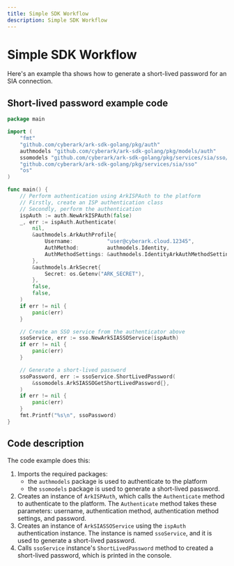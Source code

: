 ```yaml
---
title: Simple SDK Workflow
description: Simple SDK Workflow
---
```


# Simple SDK Workflow
Here's an example tha shows how to generate a short-lived password for an SIA connection.

## Short-lived password example code
```go
package main

import (
	"fmt"
	"github.com/cyberark/ark-sdk-golang/pkg/auth"
	authmodels "github.com/cyberark/ark-sdk-golang/pkg/models/auth"
	ssomodels "github.com/cyberark/ark-sdk-golang/pkg/services/sia/sso/models"
	"github.com/cyberark/ark-sdk-golang/pkg/services/sia/sso"
	"os"
)

func main() {
	// Perform authentication using ArkISPAuth to the platform
	// Firstly, create an ISP authentication class
	// Secondly, perform the authentication
	ispAuth := auth.NewArkISPAuth(false)
	_, err := ispAuth.Authenticate(
		nil,
		&authmodels.ArkAuthProfile{
			Username:           "user@cyberark.cloud.12345",
			AuthMethod:         authmodels.Identity,
			AuthMethodSettings: &authmodels.IdentityArkAuthMethodSettings{},
		},
		&authmodels.ArkSecret{
			Secret: os.Getenv("ARK_SECRET"),
		},
		false,
		false,
	)
	if err != nil {
		panic(err)
	}

	// Create an SSO service from the authenticator above
	ssoService, err := sso.NewArkSIASSOService(ispAuth)
	if err != nil {
		panic(err)
	}

	// Generate a short-lived password
	ssoPassword, err := ssoService.ShortLivedPassword(
		&ssomodels.ArkSIASSOGetShortLivedPassword{},
	)
	if err != nil {
		panic(err)
	}
	fmt.Printf("%s\n", ssoPassword)
}
```

## Code description

The code example does this:

1. Imports the required packages:
    * the `authmodels` package is used to authenticate to the platform
	* the `ssomodels` package is used to generate a short-lived password.
1. Creates an instance of `ArkISPAuth`, which calls the `Authenticate` method to authenticate to the platform. The `Authenticate` method takes these parameters: username, authentication method, authentication method settings, and password.
1. Creates an instance of `ArkSIASSOService` using the `ispAuth` authentication instance. The instance is named `ssoService`, and it is used to generate a short-lived password.
1. Calls `ssoService` instance's `ShortLivedPassword` method to created a short-lived password, which is printed in the console.
